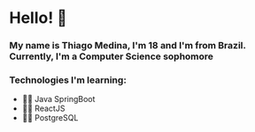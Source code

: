 # Hello! :wave:

### My name is Thiago Medina, I'm 18 and I'm from Brazil. Currently, I'm a Computer Science sophomore

### Technologies I'm learning:
- :man_technologist: Java SpringBoot
- :man_technologist: ReactJS
- :man_technologist: PostgreSQL